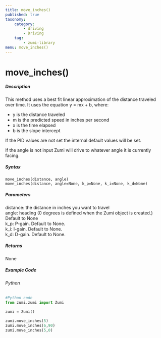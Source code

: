 ```yaml
---
title: move_inches()
published: true
taxonomy:
    category:
        - driving
        - Driving
    tag:
        - zumi-library
menu: move_inches()
---
```


# move_inches()

##### Description
This method uses a best fit linear approximation of the distance traveled over time.
It uses the equation y = mx + b, where:
* y is the distance traveled
* m is the predicted speed in inches per second
* x is the time elapsed
* b is the slope intercept

If the PID values are not set the internal default values will be set.

If the angle is not input Zumi will drive to whatever angle it is currently facing.

##### Syntax
```move_inches(distance, angle)```<br />
```move_inches(distance, angle=None, k_p=None, k_i=None, k_d=None)```<br />

##### Parameters
distance: the distance in inches you want to travel<br />
angle: heading (0 degrees is defined when the Zumi object is created.) Default to None<br />
k_p: P-gain. Default to None.<br />
k_i: I-gain. Default to None.<br />
k_d: D-gain. Default to None.<br />

##### Returns
None

##### Example Code
###### Python
```python
#Python code
from zumi.zumi import Zumi

zumi = Zumi()

zumi.move_inches(5)
zumi.move_inches(6,90)
zumi.move_inches(5,0)
```